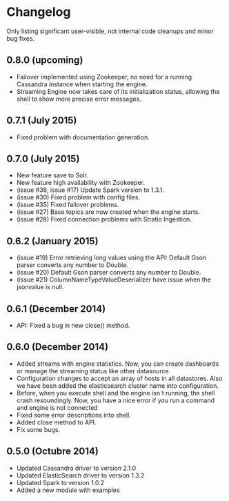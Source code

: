 # Changelog

Only listing significant user-visible, not internal code cleanups and minor bug fixes.

## 0.8.0 (upcoming)

* Failover implemented using Zookeeper, no need for a running Cassandra instance when starting the engine.
* Streaming Engine now takes care of its initialization status, allowing the shell to show more precise error messages.

## 0.7.1 (July 2015)

* Fixed problem with documentation generation.

## 0.7.0 (July 2015)

* New feature save to Solr.
* New feature high availability with Zookeeper.
* (issue #36, issue #17) Update Spark version to 1.3.1.
* (issue #30) Fixed problem with config files.
* (issue #35) Fixed failover problems.
* (issue #27) Base topics are now created when the engine starts.
* (issue #28) Fixed connection problems with Stratio Ingestion.

## 0.6.2 (January 2015)

* (issue #19) Error retrieving long values using the API: Default Gson parser converts any number to Double.
* (issue #20) Default Gson parser converts any number to Double.
* (issue #21) ColumnNameTypeValueDeserializer have issue when the jsonvalue is null.

## 0.6.1 (December 2014)

* API: Fixed a bug in new close() method.

## 0.6.0 (December 2014)

* Added streams with engine statistics. Now, you can create dashboards or manage the streaming status like other datasource
* Configuration changes to accept an array of hosts in all datastores. Also we have been added the elasticsearch cluster name into configuration.
* Before, when you execute shell and the engine isn´t running, the shell crash resoundingly. Now, you have a nice error if you run a command and engine is not connected
* Fixed some error descriptions into shell.
* Added close method to API.
* Fix some bugs.

## 0.5.0 (Octubre 2014)

* Updated Cassandra driver to version 2.1.0
* Updated ElasticSearch driver to version 1.3.2
* Updated Spark to version 1.0.2
* Added a new module with examples


